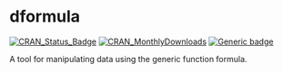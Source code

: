 # dformula

[![CRAN\_Status\_Badge](http://www.r-pkg.org/badges/version/dformula)](https://cran.r-project.org/package=redata)
[![CRAN\_MonthlyDownloads](http://cranlogs.r-pkg.org/badges/dformula)](https://cran.r-project.org/package=dformula)
[![Generic badge](https://img.shields.io/github/downloads/dataallaround/dformula/total)](https://shields.io/)
<!---
[![HitCount](http://hits.dwyl.com/serafinialessio/dformula.svg)](http://hits.dwyl.com/serafinialessio/dformula)
-->
A tool for manipulating data using the generic function formula.

